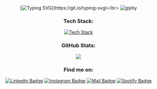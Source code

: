 <div align="center">

[![Typing SVG](https://readme-typing-svg.demolab.com?font=Mea+Culpa&size=50&pause=1000&color=000000&center=true&vCenter=true&width=500&height=100&lines=Hi%2C+I'm+Melyssa!)](https://git.io/typing-svg)</br>
![giphy](https://github.com/user-attachments/assets/62d836c2-0f45-48fd-a76a-2631e7cec18a)

###  Tech Stack:
[![Tech Stack](https://skillicons.dev/icons?i=java,python,js,html,css,sass,react,nodejs&theme=light)](https://skillicons.dev)

### GitHub Stats:
![](https://nirzak-streak-stats.vercel.app/?user=nimethv&theme=graywhite&hide_border=false)


### Find me on:
[![Linkedin Badge](https://img.shields.io/badge/linkedin-0a66c2)](http://linkedin.com/in/melyssa-nimeth)
[![Instagram Badge](https://img.shields.io/badge/instagram-%23ee2a7b)](http://instagram.com/nimethv)
[![Mail Badge](https://img.shields.io/badge/mail-%23c71610)](mailto:melyssa.nimeth.v@gmail.com)
[![Spotify Badge](https://img.shields.io/badge/spotify-%1DB954)](https://open.spotify.com/user/c1zxb17gaenyjhzr7w3wy7ny2?si=87OMX3hpSAaFiXKnBHc3CQ)

</div>




